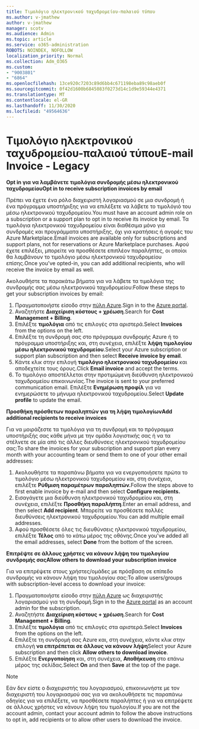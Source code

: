 ```yaml
---
title: Τιμολόγιο ηλεκτρονικού ταχυδρομείου-παλαιού τύπου
ms.author: v-jmathew
author: v-jmathew
manager: scotv
ms.audience: Admin
ms.topic: article
ms.service: o365-administration
ROBOTS: NOINDEX, NOFOLLOW
localization_priority: Normal
ms.collection: Adm_O365
ms.custom:
- "9003801"
- "6864"
ms.openlocfilehash: 13ce920c7203c89d6bb4c671198eba89c98aeb0f
ms.sourcegitcommit: 0f42d1600b6845083f0273d14c1d9e59344e4371
ms.translationtype: MT
ms.contentlocale: el-GR
ms.lasthandoff: 11/30/2020
ms.locfileid: "49564636"
---
```

# <a name="e-mail-invoice---legacy"></a><span data-ttu-id="99441-102">Τιμολόγιο ηλεκτρονικού ταχυδρομείου-παλαιού τύπου</span><span class="sxs-lookup"><span data-stu-id="99441-102">E-mail Invoice - Legacy</span></span>

<span data-ttu-id="99441-103">**Opt in για να λαμβάνετε τιμολόγια συνδρομής μέσω ηλεκτρονικού ταχυδρομείου**</span><span class="sxs-lookup"><span data-stu-id="99441-103">**Opt in to receive subscription invoices by email**</span></span>

<span data-ttu-id="99441-104">Πρέπει να έχετε ένα ρόλο διαχειριστή λογαριασμού σε μια συνδρομή ή ένα πρόγραμμα υποστήριξης για να επιλέξετε να λάβετε το τιμολόγιό του μέσω ηλεκτρονικού ταχυδρομείου.</span><span class="sxs-lookup"><span data-stu-id="99441-104">You must have an account admin role on a subscription or a support plan to opt in to receive its invoice by email.</span></span> <span data-ttu-id="99441-105">Τα τιμολόγια ηλεκτρονικού ταχυδρομείου είναι διαθέσιμα μόνο για συνδρομές και προγράμματα υποστήριξης, όχι για κρατήσεις ή αγορές του Azure Marketplace.</span><span class="sxs-lookup"><span data-stu-id="99441-105">Email invoices are available only for subscriptions and support plans, not for reservations or Azure Marketplace purchases.</span></span> <span data-ttu-id="99441-106">Αφού έχετε επιλέξει, μπορείτε να προσθέσετε επιπλέον παραλήπτες, οι οποίοι θα λαμβάνουν το τιμολόγιο μέσω ηλεκτρονικού ταχυδρομείου επίσης.</span><span class="sxs-lookup"><span data-stu-id="99441-106">Once you've opted-in, you can add additional recipients, who will receive the invoice by email as well.</span></span>

<span data-ttu-id="99441-107">Ακολουθήστε τα παρακάτω βήματα για να λάβετε τα τιμολόγια της συνδρομής σας μέσω ηλεκτρονικού ταχυδρομείου:</span><span class="sxs-lookup"><span data-stu-id="99441-107">Follow these steps to get your subscription invoices by email:</span></span>

1. <span data-ttu-id="99441-108">Πραγματοποιήστε είσοδο στην [πύλη Azure](https://portal.azure.com/).</span><span class="sxs-lookup"><span data-stu-id="99441-108">Sign in to the [Azure portal](https://portal.azure.com/).</span></span>
2. <span data-ttu-id="99441-109">Αναζητήστε **Διαχείριση κόστους + χρέωση**.</span><span class="sxs-lookup"><span data-stu-id="99441-109">Search for **Cost Management + Billing**.</span></span>
3. <span data-ttu-id="99441-110">Επιλέξτε **τιμολόγια** από τις επιλογές στα αριστερά.</span><span class="sxs-lookup"><span data-stu-id="99441-110">Select **Invoices** from the options on the left.</span></span>
4. <span data-ttu-id="99441-111">Επιλέξτε τη συνδρομή σας στο πρόγραμμα συνδρομής Azure ή το πρόγραμμα υποστήριξης και, στη συνέχεια, επιλέξτε **λήψη τιμολογίου μέσω ηλεκτρονικού ταχυδρομείου**.</span><span class="sxs-lookup"><span data-stu-id="99441-111">Select your Azure subscription or support plan subscription and then select **Receive invoice by email**.</span></span>
5. <span data-ttu-id="99441-112">Κάντε κλικ στην επιλογή **τιμολόγιο ηλεκτρονικού ταχυδρομείου** και αποδεχτείτε τους όρους.</span><span class="sxs-lookup"><span data-stu-id="99441-112">Click **Email invoice** and accept the terms.</span></span>
6. <span data-ttu-id="99441-113">Το τιμολόγιο αποστέλλεται στην προτιμώμενη διεύθυνση ηλεκτρονικού ταχυδρομείου επικοινωνίας.</span><span class="sxs-lookup"><span data-stu-id="99441-113">The invoice is sent to your preferred communication email.</span></span> <span data-ttu-id="99441-114">Επιλέξτε **Ενημέρωση προφίλ** για να ενημερώσετε το μήνυμα ηλεκτρονικού ταχυδρομείου.</span><span class="sxs-lookup"><span data-stu-id="99441-114">Select **Update profile** to update the email.</span></span>

<span data-ttu-id="99441-115">**Προσθήκη πρόσθετων παραληπτών για τη λήψη τιμολογίων**</span><span class="sxs-lookup"><span data-stu-id="99441-115">**Add additional recipients to receive invoices**</span></span>

<span data-ttu-id="99441-116">Για να μοιράζεστε τα τιμολόγια για τη συνδρομή και το πρόγραμμα υποστήριξής σας κάθε μήνα με την ομάδα λογιστικής σας ή να τα στέλνετε σε μία από τις άλλες διευθύνσεις ηλεκτρονικού ταχυδρομείου σας:</span><span class="sxs-lookup"><span data-stu-id="99441-116">To share the invoices for your subscription and support plan every month with your accounting team or send them to one of your other email addresses:</span></span>

1. <span data-ttu-id="99441-117">Ακολουθήστε τα παραπάνω βήματα για να ενεργοποιήσετε πρώτα το τιμολόγιο μέσω ηλεκτρονικού ταχυδρομείου και, στη συνέχεια, επιλέξτε **Ρύθμιση παραμέτρων παραληπτών.**</span><span class="sxs-lookup"><span data-stu-id="99441-117">Follow the steps above to first enable invoice by e-mail and then select **Configure recipients.**</span></span>
2. <span data-ttu-id="99441-118">Εισαγάγετε μια διεύθυνση ηλεκτρονικού ταχυδρομείου και, στη συνέχεια, επιλέξτε **Προσθήκη παραλήπτη**.</span><span class="sxs-lookup"><span data-stu-id="99441-118">Enter an email address, and then select **Add recipient**.</span></span> <span data-ttu-id="99441-119">Μπορείτε να προσθέσετε πολλές διευθύνσεις ηλεκτρονικού ταχυδρομείου.</span><span class="sxs-lookup"><span data-stu-id="99441-119">You can add multiple email addresses.</span></span>
3. <span data-ttu-id="99441-120">Αφού προσθέσετε όλες τις διευθύνσεις ηλεκτρονικού ταχυδρομείου, επιλέξτε **Τέλος** από το κάτω μέρος της οθόνης.</span><span class="sxs-lookup"><span data-stu-id="99441-120">Once you've added all the email addresses, select **Done** from the bottom of the screen.</span></span>

<span data-ttu-id="99441-121">**Επιτρέψτε σε άλλους χρήστες να κάνουν λήψη του τιμολογίου συνδρομής σας**</span><span class="sxs-lookup"><span data-stu-id="99441-121">**Allow others to download your subscription invoice**</span></span>

<span data-ttu-id="99441-122">Για να επιτρέψετε στους χρήστες/ομάδες με πρόσβαση σε επίπεδο συνδρομής να κάνουν λήψη του τιμολογίου σας:</span><span class="sxs-lookup"><span data-stu-id="99441-122">To allow users/groups with subscription-level access to download your invoice:</span></span>

1. <span data-ttu-id="99441-123">Πραγματοποιήστε είσοδο στην [πύλη Azure](https://portal.azure.com/) ως διαχειριστής λογαριασμού για τη συνδρομή.</span><span class="sxs-lookup"><span data-stu-id="99441-123">Sign in to the [Azure portal](https://portal.azure.com/) as an account admin for the subscription.</span></span>
2. <span data-ttu-id="99441-124">Αναζητήστε **Διαχείριση κόστους + χρέωση**.</span><span class="sxs-lookup"><span data-stu-id="99441-124">Search for **Cost Management + Billing**.</span></span>
3. <span data-ttu-id="99441-125">Επιλέξτε **τιμολόγια** από τις επιλογές στα αριστερά.</span><span class="sxs-lookup"><span data-stu-id="99441-125">Select **Invoices** from the options on the left.</span></span>
4. <span data-ttu-id="99441-126">Επιλέξτε τη συνδρομή σας Azure και, στη συνέχεια, κάντε κλικ στην επιλογή **να επιτρέπεται σε άλλους να κάνουν λήψη**</span><span class="sxs-lookup"><span data-stu-id="99441-126">Select your Azure subscription and then click **Allow others to download invoice**.</span></span>
5. <span data-ttu-id="99441-127">Επιλέξτε **Ενεργοποίηση** και, στη συνέχεια, **Αποθήκευση** στο επάνω μέρος της σελίδας.</span><span class="sxs-lookup"><span data-stu-id="99441-127">Select **On** and then **Save** at the top of the page.</span></span>

> [!NOTE]
<span data-ttu-id="99441-128">Εάν δεν είστε ο διαχειριστής του λογαριασμού, επικοινωνήστε με τον διαχειριστή του λογαριασμού σας για να ακολουθήσετε τις παραπάνω οδηγίες για να επιλέξετε, να προσθέσετε παραλήπτες ή για να επιτρέψετε σε άλλους χρήστες να κάνουν λήψη του τιμολογίου.</span><span class="sxs-lookup"><span data-stu-id="99441-128">If you are not the account admin, contact your account admin to follow the above instructions to opt in, add recipients or to allow other users to download the invoice.</span></span>
